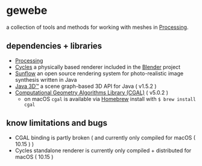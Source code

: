 # gewebe

a collection of tools and methods for working with meshes in [Processing](https://processing.org/).



## dependencies + libraries

- [Processing](https://processing.org/)
- [Cycles](https://www.cycles-renderer.org/) a physically based renderer included in the [Blender](https://www.blender.org/) project
- [Sunflow](http://sunflow.sourceforge.net/) an open source rendering system for photo-realistic image synthesis written in Java
- [Java 3D™](https://java3d.java.net) a scene graph-based 3D API for Java ( v1.5.2 )
- [Computational Geometry Algorithms Library (CGAL)](http://www.cgal.org) ( v5.0.2 ) 
    - on macOS `cgal` is available via [Homebrew](http://brew.sh) install with `$ brew install cgal`

## know limitations and bugs

- CGAL binding is partly broken ( and currently only compiled for macOS ( 10.15 ) )
- Cycles standalone renderer is currently only compiled + distributed for macOS ( 10.15 )